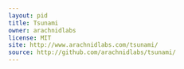 ```yaml
---
layout: pid
title: Tsunami
owner: arachnidlabs
license: MIT
site: http://www.arachnidlabs.com/tsunami/
source: http://github.com/arachnidlabs/tsunami/
---
```

